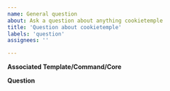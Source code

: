 ```yaml
---
name: General question
about: Ask a question about anything cookietemple
title: 'Question about cookietemple'
labels: 'question'
assignees: ''

---
```


**Associated Template/Command/Core**

<!-- State the template handle or command. -->

**Question**

<!-- Ask your question here. Please use the BUG template for bugs and the FEATURE REQUEST template for feature requests. -->
